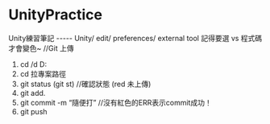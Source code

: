# UnityPractice
Unity練習筆記
-*-*-*-*-
Unity/ edit/ preferences/ external tool 記得要選 vs 程式碼才會變色~
//Git 上傳
1. cd /d D:
2. cd 拉專案路徑
3. git status (git st) //確認狀態 (red 未上傳)
4. git add.
5. git commit -m “隨便打” //沒有紅色的ERR表示commit成功！
6. git push
